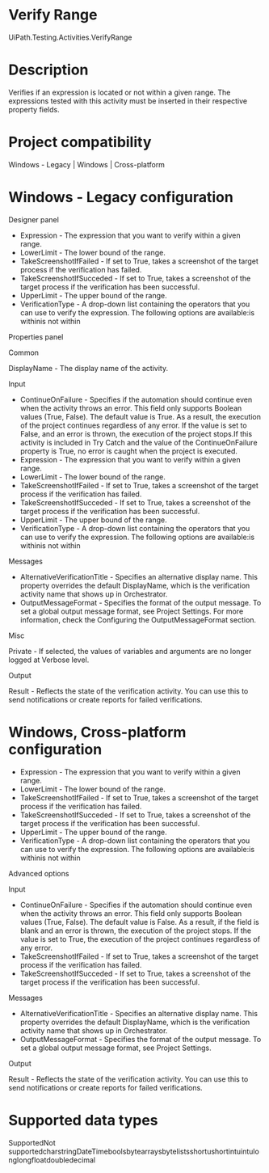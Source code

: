 ﻿# Verify Range

UiPath.Testing.Activities.VerifyRange

# Description

Verifies if an expression is located or not within a given range. The expressions tested with this activity must be inserted in their respective property fields.

# Project compatibility

Windows - Legacy | Windows | Cross-platform

# Windows - Legacy configuration

Designer panel

* Expression - The expression that you want to verify within a given range.
* LowerLimit - The lower bound of the range.
* TakeScreenshotIfFailed - If set to True, takes a screenshot of the target process if the verification has failed.
* TakeScreenshotIfSucceded - If set to True, takes a screenshot of the target process if the verification has been successful.
* UpperLimit - The upper bound of the range.
* VerificationType - A drop-down list containing the operators that you can use to verify the expression. The following options are available:is withinis not within

Properties panel

Common

DisplayName - The display name of the activity.

Input

* ContinueOnFailure - Specifies if the automation should continue even when the activity throws an error. This field only supports Boolean values (True, False). The default value is True. As a result, the execution of the project continues regardless of any error. If the value is set to False, and an error is thrown, the execution of the project stops.If this activity is included in Try Catch and the value of the ContinueOnFailure property is True, no error is caught when the project is executed.
* Expression - The expression that you want to verify within a given range.
* LowerLimit - The lower bound of the range.
* TakeScreenshotIfFailed - If set to True, takes a screenshot of the target process if the verification has failed.
* TakeScreenshotIfSucceded - If set to True, takes a screenshot of the target process if the verification has been successful.
* UpperLimit - The upper bound of the range.
* VerificationType - A drop-down list containing the operators that you can use to verify the expression. The following options are available:is withinis not within

Messages

* AlternativeVerificationTitle - Specifies an alternative display name. This property overrides the default DisplayName, which is the verification activity name that shows up in Orchestrator.
* OutputMessageFormat - Specifies the format of the output message. To set a global output message format, see Project Settings. For more information, check the Configuring the OutputMessageFormat section.

Misc

Private - If selected, the values of variables and arguments are no longer logged at Verbose level.

Output

Result - Reflects the state of the verification activity. You can use this to send notifications or create reports for failed verifications.

# Windows, Cross-platform configuration

* Expression - The expression that you want to verify within a given range.
* LowerLimit - The lower bound of the range.
* TakeScreenshotIfFailed - If set to True, takes a screenshot of the target process if the verification has failed.
* TakeScreenshotIfSucceded - If set to True, takes a screenshot of the target process if the verification has been successful.
* UpperLimit - The upper bound of the range.
* VerificationType - A drop-down list containing the operators that you can use to verify the expression. The following options are available:is withinis not within

Advanced options

Input

* ContinueOnFailure - Specifies if the automation should continue even when the activity throws an error. This field only supports Boolean values (True, False). The default value is False. As a result, if the field is blank and an error is thrown, the execution of the project stops. If the value is set to True, the execution of the project continues regardless of any error.
* TakeScreenshotIfFailed - If set to True, takes a screenshot of the target process if the verification has failed.
* TakeScreenshotIfSucceded - If set to True, takes a screenshot of the target process if the verification has been successful.

Messages

* AlternativeVerificationTitle - Specifies an alternative display name. This property overrides the default DisplayName, which is the verification activity name that shows up in Orchestrator.
* OutputMessageFormat - Specifies the format of the output message. To set a global output message format, see Project Settings.

Output

Result - Reflects the state of the verification activity. You can use this to send notifications or create reports for failed verifications.

# Supported data types

SupportedNot supportedcharstringDateTimeboolsbytearraysbytelistsshortushortintuintulonglongfloatdoubledecimal
